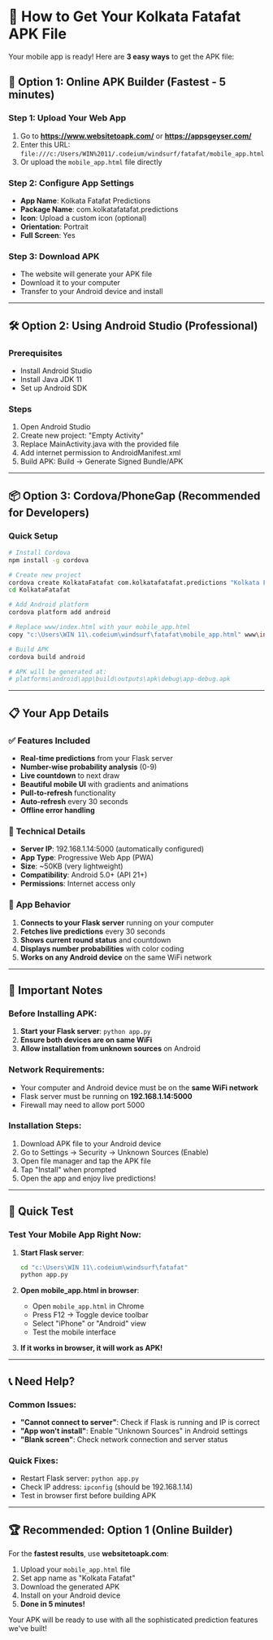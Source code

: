 # 📱 How to Get Your Kolkata Fatafat APK File

Your mobile app is ready! Here are **3 easy ways** to get the APK file:

## 🚀 **Option 1: Online APK Builder (Fastest - 5 minutes)**

### Step 1: Upload Your Web App
1. Go to **https://www.websitetoapk.com/** or **https://appsgeyser.com/**
2. Enter this URL: `file:///c:/Users/WIN%2011/.codeium/windsurf/fatafat/mobile_app.html`
3. Or upload the `mobile_app.html` file directly

### Step 2: Configure App Settings
- **App Name**: Kolkata Fatafat Predictions
- **Package Name**: com.kolkatafatafat.predictions
- **Icon**: Upload a custom icon (optional)
- **Orientation**: Portrait
- **Full Screen**: Yes

### Step 3: Download APK
- The website will generate your APK file
- Download it to your computer
- Transfer to your Android device and install

---

## 🛠️ **Option 2: Using Android Studio (Professional)**

### Prerequisites
- Install Android Studio
- Install Java JDK 11
- Set up Android SDK

### Steps
1. Open Android Studio
2. Create new project: "Empty Activity"
3. Replace MainActivity.java with the provided file
4. Add internet permission to AndroidManifest.xml
5. Build APK: Build → Generate Signed Bundle/APK

---

## 📦 **Option 3: Cordova/PhoneGap (Recommended for Developers)**

### Quick Setup
```bash
# Install Cordova
npm install -g cordova

# Create new project
cordova create KolkataFatafat com.kolkatafatafat.predictions "Kolkata Fatafat"
cd KolkataFatafat

# Add Android platform
cordova platform add android

# Replace www/index.html with your mobile_app.html
copy "c:\Users\WIN 11\.codeium\windsurf\fatafat\mobile_app.html" www\index.html

# Build APK
cordova build android

# APK will be generated at:
# platforms\android\app\build\outputs\apk\debug\app-debug.apk
```

---

## 📋 **Your App Details**

### ✅ **Features Included**
- **Real-time predictions** from your Flask server
- **Number-wise probability analysis** (0-9)
- **Live countdown** to next draw
- **Beautiful mobile UI** with gradients and animations
- **Pull-to-refresh** functionality
- **Auto-refresh** every 30 seconds
- **Offline error handling**

### 🔧 **Technical Details**
- **Server IP**: 192.168.1.14:5000 (automatically configured)
- **App Type**: Progressive Web App (PWA)
- **Size**: ~50KB (very lightweight)
- **Compatibility**: Android 5.0+ (API 21+)
- **Permissions**: Internet access only

### 📱 **App Behavior**
1. **Connects to your Flask server** running on your computer
2. **Fetches live predictions** every 30 seconds
3. **Shows current round status** and countdown
4. **Displays number probabilities** with color coding
5. **Works on any Android device** on the same WiFi network

---

## 🚨 **Important Notes**

### **Before Installing APK:**
1. **Start your Flask server**: `python app.py`
2. **Ensure both devices are on same WiFi**
3. **Allow installation from unknown sources** on Android

### **Network Requirements:**
- Your computer and Android device must be on the **same WiFi network**
- Flask server must be running on **192.168.1.14:5000**
- Firewall may need to allow port 5000

### **Installation Steps:**
1. Download APK file to your Android device
2. Go to Settings → Security → Unknown Sources (Enable)
3. Open file manager and tap the APK file
4. Tap "Install" when prompted
5. Open the app and enjoy live predictions!

---

## 🎯 **Quick Test**

### Test Your Mobile App Right Now:
1. **Start Flask server**: 
   ```bash
   cd "c:\Users\WIN 11\.codeium\windsurf\fatafat"
   python app.py
   ```

2. **Open mobile_app.html in browser**:
   - Open `mobile_app.html` in Chrome
   - Press F12 → Toggle device toolbar
   - Select "iPhone" or "Android" view
   - Test the mobile interface

3. **If it works in browser, it will work as APK!**

---

## 📞 **Need Help?**

### **Common Issues:**
- **"Cannot connect to server"**: Check if Flask is running and IP is correct
- **"App won't install"**: Enable "Unknown Sources" in Android settings
- **"Blank screen"**: Check network connection and server status

### **Quick Fixes:**
- Restart Flask server: `python app.py`
- Check IP address: `ipconfig` (should be 192.168.1.14)
- Test in browser first before building APK

---

## 🏆 **Recommended: Option 1 (Online Builder)**

For the **fastest results**, use **websitetoapk.com**:
1. Upload your `mobile_app.html` file
2. Set app name as "Kolkata Fatafat"
3. Download the generated APK
4. Install on your Android device
5. **Done in 5 minutes!**

Your APK will be ready to use with all the sophisticated prediction features we've built!

